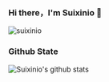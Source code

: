 
### Hi there，I'm Suixinio 👋

<p> <img src="https://komarev.com/ghpvc/?username=suixinio&&style=flat-square" alt="suixinio" /> </p>

### Github State

![Suixinio's github stats](https://github-readme-stats.vercel.app/api?username=suixinio&show_icons=true&theme=default&count_private=true)



<!--
**suixinio/suixinio** is a ✨ _special_ ✨ repository because its `README.md` (this file) appears on your GitHub profile.

Here are some ideas to get you started:

- 🔭 I’m currently working on ...
- 🌱 I’m currently learning ...
- 👯 I’m looking to collaborate on ...
- 🤔 I’m looking for help with ...
- 💬 Ask me about ...
- 📫 How to reach me: ...
- 😄 Pronouns: ...
- ⚡ Fun fact: ...
-->

